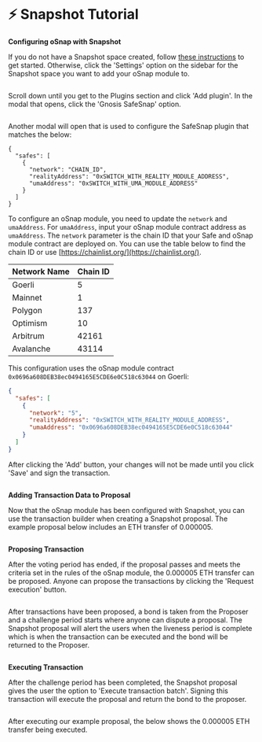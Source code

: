 # ⚡ Snapshot Tutorial

**Configuring oSnap with Snapshot**

If you do not have a Snapshot space created, follow [these instructions](https://docs.snapshot.org/spaces/create) to get started. Otherwise, click the 'Settings' option on the sidebar for the Snapshot space you want to add your oSnap module to.

<figure><img src="../../.gitbook/assets/image (6).png" alt=""><figcaption></figcaption></figure>

Scroll down until you get to the Plugins section and click 'Add plugin'. In the modal that opens, click the 'Gnosis SafeSnap' option.

<figure><img src="../../.gitbook/assets/image (7).png" alt=""><figcaption></figcaption></figure>

Another modal will open that is used to configure the SafeSnap plugin that matches the below:

```
{
  "safes": [
    {
      "network": "CHAIN_ID",
      "realityAddress": "0xSWITCH_WITH_REALITY_MODULE_ADDRESS",
      "umaAddress": "0xSWITCH_WITH_UMA_MODULE_ADDRESS"
    }
  ]
}
```

To configure an oSnap module,  you need to update the `network` and `umaAddress`. For `umaAddress`, input your oSnap module contract address as `umaAddress`. The `network` parameter is the chain ID that your Safe and oSnap module contract are deployed on. You can use the table below to find the chain ID or use [https://chainlist.org/](https://chainlist.org/).

| Network Name | Chain ID |
| ------------ | -------- |
| Goerli       | 5        |
| Mainnet      | 1        |
| Polygon      | 137      |
| Optimism     | 10       |
| Arbitrum     | 42161    |
| Avalanche    | 43114    |

This configuration uses the oSnap module contract `0x0696a608DEB38ec0494165E5CDE6e0C518c63044` on Goerli:

```json
{
  "safes": [
    {
      "network": "5",
      "realityAddress": "0xSWITCH_WITH_REALITY_MODULE_ADDRESS",
      "umaAddress": "0x0696a608DEB38ec0494165E5CDE6e0C518c63044"
    }
  ]
}
```

After clicking the 'Add' button, your changes will not be made until you click 'Save' and sign the transaction.

<figure><img src="../../.gitbook/assets/image (1).png" alt=""><figcaption></figcaption></figure>

**Adding Transaction Data to Proposal**

Now that the oSnap module has been configured with Snapshot, you can use the transaction builder when creating a Snapshot proposal. The example proposal below includes an ETH transfer of 0.000005.

<figure><img src="../../.gitbook/assets/image (14).png" alt=""><figcaption></figcaption></figure>

**Proposing Transaction**

After the voting period has ended, if the proposal passes and meets the criteria set in the rules of the oSnap module, the 0.000005 ETH transfer can be proposed. Anyone can propose the transactions by clicking the 'Request execution' button.

<figure><img src="../../.gitbook/assets/image (3).png" alt=""><figcaption></figcaption></figure>

After transactions have been proposed, a bond is taken from the Proposer and a challenge period starts where anyone can dispute a proposal. The Snapshot proposal will alert the users when the liveness period is complete which is when the transaction can be executed and the bond will be returned to the Proposer.

<figure><img src="../../.gitbook/assets/image (13).png" alt=""><figcaption></figcaption></figure>

**Executing Transaction**

After the challenge period has been completed, the Snapshot proposal gives the user the option to 'Execute transaction batch'. Signing this transaction will execute the proposal and return the bond to the proposer.

<figure><img src="../../.gitbook/assets/image.png" alt=""><figcaption></figcaption></figure>

After executing our example proposal, the below shows the 0.000005 ETH transfer being executed.

<figure><img src="../../.gitbook/assets/image (15).png" alt=""><figcaption></figcaption></figure>

